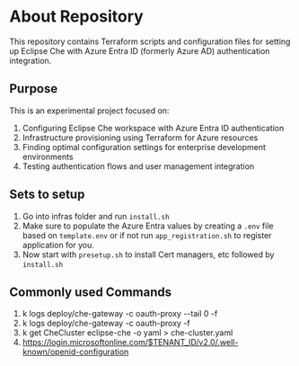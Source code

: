 # About Repository
This repository contains Terraform scripts and configuration files for setting up Eclipse Che with Azure Entra ID (formerly Azure AD) authentication integration. 

## Purpose
This is an experimental project focused on:
1. Configuring Eclipse Che workspace with Azure Entra ID authentication
1. Infrastructure provisioning using Terraform for Azure resources
1. Finding optimal configuration settings for enterprise development environments
1. Testing authentication flows and user management integration

## Sets to setup
1. Go into infras folder and run `install.sh`
1. Make sure to populate the Azure Entra values by creating a `.env` file based on `template.env` or if not run `app_registration.sh` to register application for you.
1. Now start with `presetup.sh` to install Cert managers, etc followed by `install.sh` 


## Commonly used Commands
1. k logs deploy/che-gateway -c oauth-proxy --tail 0 -f
1. k logs deploy/che-gateway -c oauth-proxy -f
1. k get CheCluster eclipse-che -o yaml > che-cluster.yaml
1. https://login.microsoftonline.com/$TENANT_ID/v2.0/.well-known/openid-configuration
